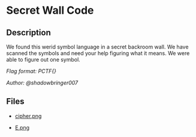 # Secret Wall Code

## Description

We found this werid symbol language in a secret backroom wall. We have scanned the symbols and need your help figuring what it means. We were able to figure out one symbol.

*Flag format: PCTF{}*

*Author: @shadowbringer007*

## Files

* [cipher.png](files/cipher.png)

* [E.png](files/E.png)

